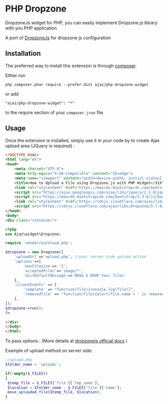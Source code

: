 PHP Dropzone
=============
DropzoneJs widget for PHP, you can easily implement Dropzone.js library with you PHP application

A port of [DropzoneJs](http://www.dropzonejs.com/) for dropzone js configuration

Installation
------------

The preferred way to install this extension is through [composer](http://getcomposer.org/download/).

Either run

```
php composer.phar require --prefer-dist ajaz/php-dropzone-widget
```

or add

```
"ajaz/php-dropzone-widget": "*"
```

to the require section of your `composer.json` file.


Usage
-----

Once the extension is installed, simply use it in your code by to create Ajax upload area (JQuery is required) :

```html
<!DOCTYPE html>
<html lang="en">
<head>
    <meta charset="UTF-8">
    <meta http-equiv="X-UA-Compatible" content="IE=edge">
    <meta name="viewport" content="width=device-width, initial-scale=1.0">
    <title>How to Upload a File using Dropzone.js with PHP Widget</title>
    <link rel="stylesheet" href="https://maxcdn.bootstrapcdn.com/bootstrap/3.3.6/css/bootstrap.min.css" />
    <script src="https://ajax.googleapis.com/ajax/libs/jquery/2.2.0/jquery.min.js"></script>
    <script src="https://maxcdn.bootstrapcdn.com/bootstrap/3.3.6/js/bootstrap.min.js"></script>        
    <link rel="stylesheet" href="https://cdnjs.cloudflare.com/ajax/libs/dropzone/5.7.0/dropzone.min.css" />
    <script src="https://cdnjs.cloudflare.com/ajax/libs/dropzone/5.7.0/dropzone.min.js"></script>
</head>
<body>
<div class="container">
```
```php
<?php 
use Ajaz\widget\Dropzone;

require 'vendor/autoload.php';

$dropzone = new Dropzone([
    'uploadUrl'=>'upload.php', //your server side upload action
    'options'=>[
        'maxFilesize'=> '2',
        'acceptedFiles'=>'image/*',
        'dictDefaultMessage'=>'DRAG & DROP Your files'
    ],
    'clientEvents' => [
        'complete' => "function(file){console.log(file)}",
        'removedfile' => "function(file){alert(file.name + ' is removed')}"
    ],
]);
$dropzone->run();
?>
```
```html
</div>
</body>
</html>
```

To pass options : (More details at [dropzonejs official docs](http://www.dropzonejs.com/#toc_6) )

Example of upload method on server side:

```php
//upload.php
$folder_name = 'upload/';

if(!empty($_FILES))
{
 $temp_file = $_FILES['file']['tmp_name'];
 $location = $folder_name . $_FILES['file']['name'];
 move_uploaded_file($temp_file, $location);
}
```
